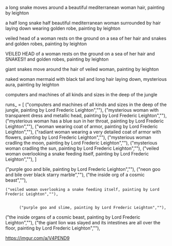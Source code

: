a long snake moves around a beautiful mediterranean woman hair, painting by leighton

a half long snake half beautiful mediterranean woman surrounded by hair laying down wearing golden robe, painting by leighton


veiled head of a woman rests on the ground on a sea of her hair and snakes and golden robes, painting by leighton

VEILED HEAD of a woman rests on the ground on a sea of her hair and SNAKES!! and golden robes, painting by leighton

giant snakes move around the hair of veiled woman, painting by leighton

naked woman mermaid with black tail and long hair laying down, mysterious aura, painting by leighton

computers and machines of all kinds and sizes in the deep of the jungle 


runs_ = [
    ("computers and machines of all kinds and sizes in the deep of the jungle, painting by Lord Frederic Leighton",""),
    ("mysterious woman  with transparent dress and metallic head, painting by Lord Frederic Leighton",""),
    ("mysterious woman has a blue sun in her throat, painting by Lord Frederic Leighton",""),
    ("woman wearing coat of armor, painting by Lord Frederic Leighton",""),
    ("radiant woman wearing a very detailed coat of armor with flowers, painting by Lord Frederic Leighton",""),
    ("mysterious woman cradling the moon, painting by Lord Frederic Leighton",""),
    ("mysterious woman cradling the sun, painting by Lord Frederic Leighton",""),
    ("veiled woman overlooking a snake feeding itself, painting by Lord Frederic Leighton",""),
       ]


("purple goo and bile, painting by Lord Frederic Leighton",""),
   ("neon goo and bile over black starry marble",""),
       ("the inside org of a cosmic beast",""),

    ("veiled woman overlooking a snake feeding itself, painting by Lord Frederic Leighton",""),
       

          ("purple goo and slime, painting by Lord Frederic Leighton",""),
   ("the inside organs of a cosmic beast, painting by Lord Frederic Leighton",""),
       ("the giant lion was slayed and its intestines are all over the floor, painting by Lord Frederic Leighton",""),

https://imgur.com/a/V4PEND9
